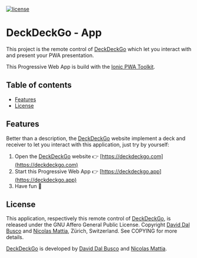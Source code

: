 [![license][agpl-license]][agpl-license-url]

[agpl-license]: https://img.shields.io/badge/License-AGPL%20v3-blue.svg
[agpl-license-url]: https://github.com/deckgo/deckdeckgo/blob/main/remote/GNU-AGPL-3.0

# DeckDeckGo - App

This project is the remote control of [DeckDeckGo] which let you interact with and present your PWA presentation.

This Progressive Web App is build with the [Ionic PWA Toolkit](https://ionicframework.com/pwa/toolkit).

## Table of contents

- [Features](#Features)
- [License](#license)

## Features

Better than a description, the [DeckDeckGo] website implement a deck and receiver to let you interact with this application, just try by yourself:

1. Open the [DeckDeckGo] website 👉 [https://deckdeckgo.com](https://deckdeckgo.com)
2. Start this Progressive Web App 👉 [https://deckdeckgo.app](https://deckdeckgo.app)
3. Have fun 🎉

## License

This application, respectively this remote control of [DeckDeckGo], is released under the GNU Affero General Public License. Copyright [David Dal Busco](mailto:david.dalbusco@outlook.com) and [Nicolas Mattia](mailto:nicolas@nmattia.com), Zürich, Switzerland. See COPYING for more details.

[DeckDeckGo] is developed by [David Dal Busco](mailto:david.dalbusco@outlook.com) and [Nicolas Mattia](mailto:nicolas@nmattia.com).

[deckdeckgo]: https://deckdeckgo.com
